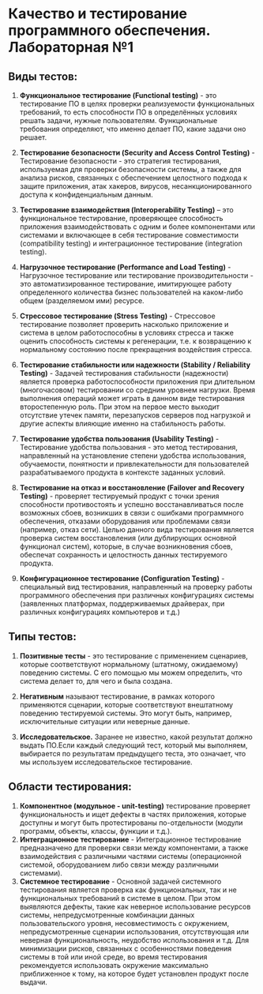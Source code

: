 # Качество и тестирование программного обеспечения. Лабораторная №1 

## Виды тестов:
1. **Функциональное тестирование (Functional testing)** - это тестирование ПО в целях проверки реализуемости функциональных требований, то есть способности ПО в определённых условиях решать задачи, нужные пользователям. 
Функциональные требования определяют, что именно делает ПО, какие задачи оно решает.

2. **Тестирование безопасности (Security and Access Control Testing)** - Тестирование безопасности - это стратегия тестирования, используемая для проверки безопасности системы, а также для анализа рисков, 
связанных с обеспечением целостного подхода к защите приложения, атак хакеров, вирусов, несанкционированного 
доступа к конфиденциальным данным.

3. **Тестирование взаимодействия (Interoperability Testing)** – это функциональное тестирование, 
проверяющее способность приложения взаимодействовать с одним и более компонентами или системами 
и включающее в себя тестирование совместимости (compatibility testing) и 
интеграционное тестирование (integration testing).

4. **Нагрузочное тестирование (Performance and Load Testing)** - Нагрузочное тестирование или тестирование 
производительности - это автоматизированное тестирование, имитирующее работу определенного количества бизнес 
пользователей на каком-либо общем (разделяемом ими) ресурсе.

5. **Стрессовое тестирование (Stress Testing)** - Стрессовое тестирование позволяет проверить насколько 
приложение и система в целом работоспособны в условиях стресса и также оценить способность системы к 
регенерации, т.е. к возвращению к нормальному состоянию после прекращения воздействия стресса.

6. **Тестирование стабильности или надежности (Stability / Reliability Testing)** - Задачей тестирования стабильности 
(надежности) является проверка работоспособности приложения при длительном (многочасовом) тестировании 
со средним уровнем нагрузки. Время выполнения операций может играть в данном виде тестирования второстепенную 
роль. При этом на первое место выходит отсутствие утечек памяти, перезапусков серверов под нагрузкой 
и другие аспекты влияющие именно на стабильность работы.

7. **Тестирование удобства пользования (Usability Testing)** - Тестирование удобства пользования - 
это метод тестирования, направленный на установление степени удобства использования, обучаемости, 
понятности и привлекательности для пользователей разрабатываемого продукта в контексте заданных условий.

8. **Тестирование на отказ и восстановление (Failover and Recovery Testing)** - проверяет тестируемый продукт с точки 
зрения способности противостоять и успешно восстанавливаться после  возможных сбоев, возникших в связи с ошибками программного обеспечения, 
отказами оборудования или проблемами связи (например, отказ сети). 
Целью данного вида тестирования является проверка систем восстановления 
(или дублирующих основной функционал систем), которые, в случае возникновения сбоев, 
обеспечат сохранность и целостность данных тестируемого продукта.
9. **Конфигурационное тестирование (Configuration Testing)** - специальный вид тестирования, направленный на проверку
работы программного обеспечения при различных конфигурациях системы (заявленных платформах, 
поддерживаемых драйверах, при различных конфигурациях компьютеров и т.д.)

## Типы тестов:

1. **Позитивные тесты** - это тестирование с применением сценариев, которые соответствуют 
нормальному (штатному, ожидаемому) поведению системы. С его помощью мы можем определить, что система делает то,
для чего и была создана. 

2. **Негативным** называют тестирование, в рамках которого применяются сценарии, которые соответствуют внештатному
поведению тестируемой системы. Это могут быть, например, исключительные ситуации или неверные данные.

3. **Исследовательское.** Заранее не известно, какой результат должно выдать ПО.Если каждый следующий тест, который мы выполняем, 
выбирается по результатам предыдущего теста, это означает, что мы используем исследовательское тестирование.

## Области тестирования:
1. **Компонентное (модульное - unit-testing)** тестирование проверяет функциональность и ищет дефекты в частях приложения, которые
доступны и могут быть протестированы по-отдельности (модули программ, объекты, классы, функции и т.д.).
2. **Интеграционное тестирование** - Интеграционное тестирование предназначено для проверки связи между компонентами, 
а также взаимодействия с различными частями системы (операционной системой, оборудованием либо связи между 
различными системами). 
3. **Системное тестирование** - Основной задачей системного тестирования является проверка как функциональных, 
так и не функциональных требований в системе в целом. При этом выявляются дефекты, такие как неверное использование 
ресурсов системы, непредусмотренные комбинации данных пользовательского уровня, несовместимость с окружением, 
непредусмотренные сценарии использования, отсутствующая или неверная функциональность, неудобство использования
и т.д. Для минимизации рисков, связанных с особенностями поведения системы в той или иной среде, во время 
тестирования рекомендуется использовать окружение максимально приближенное к тому, на которое будет 
установлен продукт после выдачи.